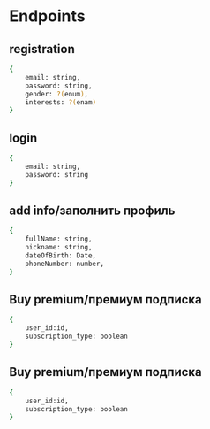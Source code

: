 # Endpoints
## registration
```sh
{
    email: string,
    password: string,
    gender: ?(enum),
    interests: ?(enam)
}
```
## login
```sh
{
    email: string,
    password: string
}
```
## add info/заполнить профиль
```sh
{
    fullName: string,
    nickname: string,
    dateOfBirth: Date,
    phoneNumber: number,
}
```
## Buy premium/премиум подписка
```sh
{
    user_id:id,
    subscription_type: boolean
}
```
## Buy premium/премиум подписка
```sh
{
    user_id:id,
    subscription_type: boolean
}
```
